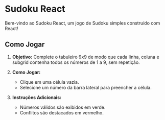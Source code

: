 # Sudoku React

Bem-vindo ao Sudoku React, um jogo de Sudoku simples construído com React!

## Como Jogar

1. **Objetivo:**
   Complete o tabuleiro 9x9 de modo que cada linha, coluna e subgrid contenha todos os números de 1 a 9, sem repetição.

2. **Como Jogar:**

   - Clique em uma célula vazia.
   - Selecione um número da barra lateral para preencher a célula.

3. **Instruções Adicionais:**
   - Números válidos são exibidos em verde.
   - Conflitos são destacados em vermelho.
